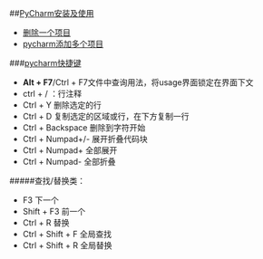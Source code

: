##[PyCharm安装及使用](https://www.jianshu.com/p/042324342bf4)

- [删除一个项目](https://www.zhihu.com/question/31211296)
- [pycharm添加多个项目](https://www.cnblogs.com/love19791125/p/5102463.html)

###[pycharm快捷键](https://www.cnblogs.com/littleseven/p/5599019.html)
- **Alt + F7**/Ctrl + F7文件中查询用法，将usage界面锁定在界面下文
- ctrl + / ：行注释
- Ctrl + Y 删除选定的行
- Ctrl + D 复制选定的区域或行，在下方复制一行
- Ctrl + Backspace 删除到字符开始
- Ctrl + Numpad+/- 展开折叠代码块
- Ctrl + Numpad+ 全部展开
- Ctrl + Numpad- 全部折叠

#####查找/替换类：
- F3 下一个
- Shift + F3 前一个
- Ctrl + R 替换
- Ctrl + Shift + F 全局查找
- Ctrl + Shift + R 全局替换